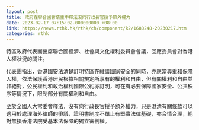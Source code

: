 ```yaml
---
layout: post
title: 政府在聯合國會議重申釋法沒向行政長官授予額外權力
date: 2023-02-17 07:15:02.000000000 +08:00
link: https://news.rthk.hk/rthk/ch/component/k2/1688248-20230217.htm
categories: rthk
---
```


特區政府代表團出席聯合國經濟、社會與文化權利委員會會議，回應委員會對香港人權狀況的關注。

代表團指出，香港國安法清楚訂明特區在維護國家安全的同時，亦應當尊重和保障人權，依法保護香港居民根據相關規定所享有的權利和自由，但有關權利和自由並非絕對，公民權利和政治權利國際公約亦訂明，可在有必要保障國家安全、公共秩序等情況下，限制部分有關權利和自由。

至於全國人大常委會釋法，沒有向行政長官授予額外權力，只是澄清有關條款可以適用於處理海外律師的爭議，證明書制度不單止有堅實法律基礎，亦合情合理，絕對無損香港法院受基本法保障的獨立審判權。
